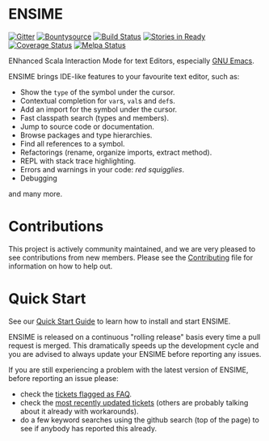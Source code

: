 # ENSIME

[![Gitter](https://badges.gitter.im/Join%20Chat.svg)](https://gitter.im/ensime/ensime-server?utm_source=badge&utm_medium=badge&utm_campaign=pr-badge&utm_content=badge)
[![Bountysource](https://www.bountysource.com/badge/tracker?tracker_id=239449)](https://www.bountysource.com/trackers/239449-ensime?utm_source=239449&utm_medium=shield&utm_campaign=TRACKER_BADGE)
[![Build Status](https://api.shippable.com/projects/5504572d5ab6cc13529ad106/badge?branchName=master)](https://app.shippable.com/projects/5504572d5ab6cc13529ad106)
[![Stories in Ready](https://badge.waffle.io/ensime/ensime-server.png?label=Low+Hanging+Fruit)](https://waffle.io/ensime/ensime-server)
[![Coverage Status](https://coveralls.io/repos/ensime/ensime-server/badge.png)](https://coveralls.io/r/ensime/ensime-server)
[![Melpa Status](http://melpa.milkbox.net/packages/ensime-badge.svg)](http://melpa.milkbox.net/#/ensime)

ENhanced Scala Interaction Mode for text Editors, especially [GNU Emacs](http://www.gnu.org/software/emacs/).

ENSIME brings IDE-like features to your favourite text editor, such as:

- Show the `type` of the symbol under the cursor.
- Contextual completion for `var`s, `val`s and `def`s.
- Add an import for the symbol under the cursor.
- Fast classpath search (types and members).
- Jump to source code or documentation.
- Browse packages and type hierarchies.
- Find all references to a symbol.
- Refactorings (rename, organize imports, extract method).
- REPL with stack trace highlighting.
- Errors and warnings in your code: *red squigglies*.
- Debugging

and many more.


# Contributions

This project is actively community maintained, and we are very pleased
to see contributions from new members. Please see the
[Contributing](CONTRIBUTING.md) file for information on how to help
out.

# Quick Start

See our [Quick Start Guide](http://github.com/ensime/ensime-server/wiki/Quick-Start-Guide) to learn how to install and start ENSIME.

ENSIME is released on a continuous "rolling release" basis every time a pull request is merged. This dramatically speeds up the development cycle and you are advised to always update your ENSIME before reporting any issues.

If you are still experiencing a problem with the latest version of ENSIME, before reporting an issue please:

* check the [tickets flagged as FAQ](https://github.com/ensime/ensime-server/issues?labels=FAQ).
* check the [most recently updated tickets](http://github.com/ensime/ensime-server/issues?direction=desc&sort=updated) (others are probably talking about it already with workarounds).
* do a few keyword searches using the github search (top of the page) to see if anybody has reported this already.
